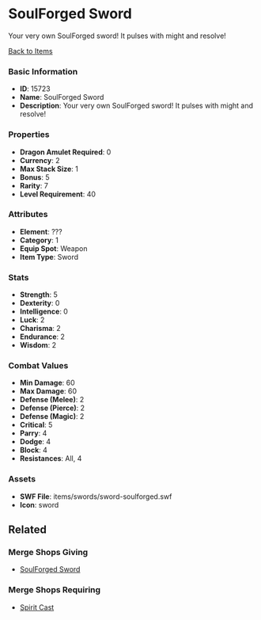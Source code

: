 # SoulForged Sword

Your very own SoulForged sword! It pulses with might and resolve!

[Back to Items](../items.md)

### Basic Information

- **ID**: 15723
- **Name**: SoulForged Sword
- **Description**: Your very own SoulForged sword! It pulses with might and resolve!

### Properties

- **Dragon Amulet Required**: 0
- **Currency**: 2
- **Max Stack Size**: 1
- **Bonus**: 5
- **Rarity**: 7
- **Level Requirement**: 40

### Attributes

- **Element**: ???
- **Category**: 1
- **Equip Spot**: Weapon
- **Item Type**: Sword

### Stats

- **Strength**: 5
- **Dexterity**: 0
- **Intelligence**: 0
- **Luck**: 2
- **Charisma**: 2
- **Endurance**: 2
- **Wisdom**: 2

### Combat Values

- **Min Damage**: 60
- **Max Damage**: 60
- **Defense (Melee)**: 2
- **Defense (Pierce)**: 2
- **Defense (Magic)**: 2
- **Critical**: 5
- **Parry**: 4
- **Dodge**: 4
- **Block**: 4
- **Resistances**: All, 4

### Assets

- **SWF File**: items/swords/sword-soulforged.swf
- **Icon**: sword

## Related

### Merge Shops Giving

- [SoulForged Sword](../merge-shops/247-soulforged-sword.md)

### Merge Shops Requiring

- [Spirit Cast](../merge-shops/246-spirit-cast.md)

